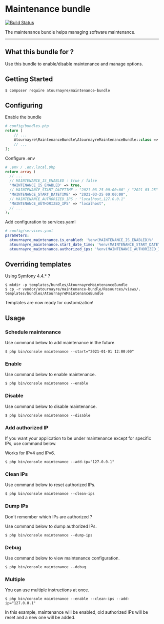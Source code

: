 Maintenance bundle
=================
[![Build Status](https://travis-ci.com/atournayre/maintenance-bundle.svg?branch=master)](https://travis-ci.com/atournayre/maintenance-bundle)

The maintenance bundle helps managing software maintenance.

---

What this bundle for ?
----------------------
Use this bundle to enable/disable maintenance and manage options.

Getting Started
---------------
```
$ composer require atournayre/maintenance-bundle
```

Configuring
----------------------
Enable the bundle
```php
# config/bundles.php
return [
    // ...
    Atournayre\MaintenanceBundle\AtournayreMaintenanceBundle::class => ['all' => true],
    // ...
];
```

Configure .env
```php
# .env / .env.local.php
return array (
  // ...
  // MAINTENANCE_IS_ENABLED : true / false
  'MAINTENANCE_IS_ENABLED' => true,
  // MAINTENANCE_START_DATETIME : "2021-03-25 00:00:00" / "2021-03-25"
  'MAINTENANCE_START_DATETIME' => "2021-03-25 00:00:00",
  // MAINTENANCE_AUTHORIZED_IPS : "localhost,127.0.0.1"
  'MAINTENANCE_AUTHORIZED_IPS' => "localhost",
  // ...
);
```

Add configuration to services.yaml
```yaml
# config/services.yaml
parameters:
  atournayre_maintenance.is_enabled: '%env(MAINTENANCE_IS_ENABLED)%'
  atournayre_maintenance.start_date_time: '%env(MAINTENANCE_START_DATETIME)%'
  atournayre_maintenance.authorized_ips: '%env(MAINTENANCE_AUTHORIZED_IPS)%'
```

Overriding templates
---------------------

Using Symfony 4.4.* ?
```
$ mkdir -p templates/bundles/AtournayreMaintenanceBundle
$ cp -r vendor/atournayre/maintenance-bundle/Resources/views/. templates/bundles/AtournayreMaintenanceBundle
```
Templates are now ready for customization!

Usage
----------

### Schedule maintenance
Use command below to add maintenance in the future.
```
$ php bin/console maintenance --start="2021-01-01 12:00:00"
```

### Enable
Use command below to enable maintenance.
```
$ php bin/console maintenance --enable
```

### Disable
Use command below to disable maintenance.
```
$ php bin/console maintenance --disable
```

### Add authorized IP
If you want your application to be under maintenance except for specific IPs, use command below.

Works for IPv4 and IPv6.
```
$ php bin/console maintenance --add-ip="127.0.0.1"
```

### Clean IPs
Use command below to reset authorized IPs.
```
$ php bin/console maintenance --clean-ips
```

### Dump IPs
Don't remember which IPs are authorized ?

Use command below to dump authorized IPs.
```
$ php bin/console maintenance --dump-ips
```

### Debug
Use command below to view maintenance configuration.
```
$ php bin/console maintenance --debug
```

### Multiple
You can use multiple instructions at once.
```
$ php bin/console maintenance --enable --clean-ips --add-ip="127.0.0.1"
```
In this example, maintenance will be enabled, old authorized IPs will be reset and a new one will be added.